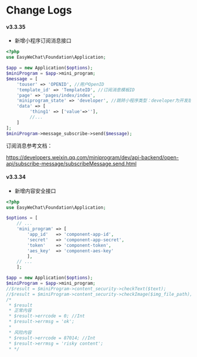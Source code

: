 Change Logs
===========

#### v3.3.35

* 新增小程序订阅消息接口

```php
<?php
use EasyWeChat\Foundation\Application;

$app = new Application($options);
$miniProgram = $app->mini_program;
$message = [
    'touser' => 'OPENID', //用户OpenID
    'template_id' => 'TemplateID', //订阅消息模板ID
    'page' => 'pages/index/index',
    'miniprogram_state' => 'developer', //跳转小程序类型：developer为开发版；trial为体验版；formal为正式版；默认为正式版
    'data' => [
         'thing1' => ['value'=>''],
         //...
    ]
];
$miniProgram->message_subscribe->send($message);
```

订阅消息参考文档：

https://developers.weixin.qq.com/miniprogram/dev/api-backend/open-api/subscribe-message/subscribeMessage.send.html


#### v3.3.34

* 新增内容安全接口

```php
<?php
use EasyWeChat\Foundation\Application;

$options = [
    // ...
    'mini_program' => [
        'app_id'   => 'component-app-id',
        'secret'   => 'component-app-secret',
        'token'    => 'component-token',
        'aes_key'  => 'component-aes-key'
        ],
    // ...
    ];

$app = new Application($options);
$miniProgram = $app->mini_program;
//$result = $miniProgram->content_security->checkText($text);
//$result = $miniProgram->content_security->checkImage($img_file_path);
/*
 * $result
 * 正常内容
 * $result->errcode = 0; //Int
 * $result->errmsg = 'ok';
 *
 * 风险内容
 * $result->errcode = 87014; //Int
 * $result->errmsg = 'risky content';
 * */
```
